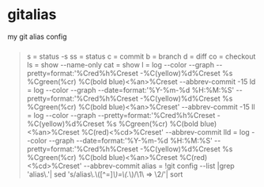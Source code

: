 # gitalias
my git alias config

###
> s = status -s 
> ss = status
> c = commit
> b = branch
> d = diff
> co = checkout
> ls = show --name-only
> cat = show
> l = log --color --graph --pretty=format:'%Cred%h%Creset -%C(yellow)%d%Creset %s %Cgreen(%cr) %C(bold blue)<%an>%Creset --abbrev-commit -15
> ld = log --color --graph --date=format:'%Y-%m-%d %H:%M:%S' --pretty=format:'%Cred%h%Creset -%C(yellow)%d%Creset %s %Cgreen(%cr) %C(bold blue)<%an>%Creset' --abbrev-commit -15
> ll = log --color --graph --pretty=format:'%Cred%h%Creset -%C(yellow)%d%Creset %s %Cgreen(%cr) %C(bold blue)<%an>%Creset %C(red)<%cd>%Creset' --abbrev-commit
> lld = log --color --graph --date=format:'%Y-%m-%d %H:%M:%S' --pretty=format:'%Cred%h%Creset -%C(yellow)%d%Creset %s %Cgreen(%cr) %C(bold blue)<%an>%Creset %C(red)<%cd>%Creset' --abbrev-commit
> alias = !git config --list |grep 'alias\\.'| sed 's/alias\\.\\([^=]*\\)=\\(.*\\)/\\1\\ => \\2/'| sort
